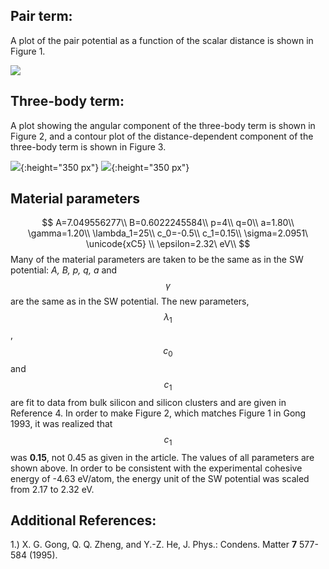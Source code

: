 ## Pair term:
A plot of the pair potential as a function of the scalar distance is shown in Figure 1.

![](/wimage/MO_407755720412_000/Schma174/Figure1.png)

## Three-body term:
A plot showing the angular component of the three-body term is shown in Figure 2, and a contour plot of the distance-dependent component of the three-body term is shown in Figure 3.

![](/wimage/MO_407755720412_000/Schma174/Figure2.png){:height="350 px"} ![](/wimage/MO_407755720412_000/Schma174/Figure3.png){:height="350 px"}

## Material parameters
$$
A=7.049556277\\
B=0.6022245584\\
p=4\\
q=0\\
a=1.80\\
\gamma=1.20\\
\lambda_1=25\\
c_0=-0.5\\
c_1=0.15\\
\sigma=2.0951\ \unicode{xC5} \\
\epsilon=2.32\ eV\\
$$
Many of the material parameters are taken to be the same as in the SW potential: *A, B, p, q, a* and $$\gamma$$ are the same as in the SW potential. The new parameters, $$\lambda_1$$, $$c_0$$ and $$c_1$$ are fit to data from bulk silicon and silicon clusters and are given in Reference 4. In order to make Figure 2, which matches Figure 1 in Gong 1993, it was realized that $$c_1$$ was **0.15**, not 0.45 as given in the article. The values of all parameters are shown above. In order to be consistent with the experimental cohesive energy of -4.63 eV/atom, the energy unit of the SW potential was scaled from 2.17 to 2.32 eV.

## Additional References:
1.) X. G. Gong, Q. Q. Zheng, and Y.-Z. He, J. Phys.: Condens. Matter **7** 577-584 (1995).
